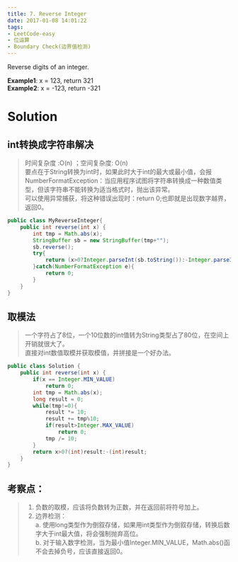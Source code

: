 ```yaml
---
title: 7. Reverse Integer
date: 2017-01-08 14:01:22
tags:
- LeetCode-easy
- 位运算
- Boundary Check(边界值检测)
---
```


Reverse digits of an integer.

**Example1**: x = 123, return 321<br>
**Example2**: x = -123, return -321

<!--more-->

# Solution

## int转换成字符串解决
>时间复杂度 :O(n) ；空间复杂度: O(n)<br/>
>要点在于String转换为int时，如果此时大于int的最大或最小值，会报NumberFormatException：当应用程序试图将字符串转换成一种数值类型，但该字符串不能转换为适当格式时，抛出该异常。<br/>
>可以使用异常捕获，将这种错误出现时：return 0;也即就是出现数字越界，返回0。

```java
public class MyReverseInteger{
	public int reverse(int x) {
		int tmp = Math.abs(x);
		StringBuffer sb = new StringBuffer(tmp+"");
		sb.reverse();
		try{
			return (x>0?Integer.parseInt(sb.toString()):-Integer.parseInt(sb.toString()));
		}catch(NumberFormatException e){
			return 0;
		}
	}
}
```

## 取模法
>一个字符占了8位，一个10位数的int值转为String类型占了80位，在空间上开销就很大了。<br/>
>直接对int数值取模并获取模值，并拼接是一个好办法。

```java
public class Solution {
    public int reverse(int x) {
        if(x == Integer.MIN_VALUE)
            return 0;
        int tmp = Math.abs(x);
        long result = 0;
        while(tmp!=0){
            result *= 10;
            result += tmp%10;
            if(result>Integer.MAX_VALUE)
                return 0;
            tmp /= 10;
        }
        return x>0?(int)result:-(int)result;
    }
}
```

## 考察点：<br/>
>1. 负数的取模，应该将负数转为正数，并在返回前将符号加上。<br/>
>2. 边界检测：<br/>
>    a. 使用long类型作为倒叙存储，如果用int类型作为倒叙存储，转换后数字大于int最大值，将会强制抛弃高位。<br/>
>    b. 对于输入数字检测，当为最小值Integer.MIN_VALUE，Math.abs()函不会去掉负号，应该直接返回0。

